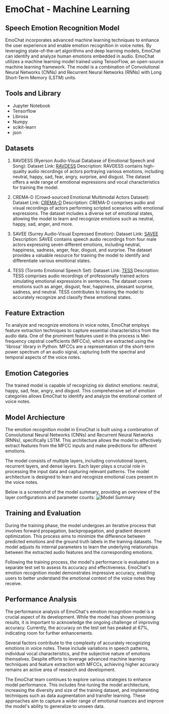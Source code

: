 # EmoChat - Machine Learning
## Speech Emotion Recognition Model
EmoChat incorporates advanced machine learning techniques to enhance the user experience and enable emotion recognition in voice notes. By leveraging state-of-the-art algorithms and deep learning models, EmoChat can identify and analyze human emotions embedded in audio. EmoChat utilizes a machine learning model trained using TensorFlow, an open-source machine learning framework. The model is a combination of Convolutional Neural Networks (CNNs) and Recurrent Neural Networks (RNNs) with Long Short-Term Memory (LSTM) units.

## Tools and Library
* Jupyter Notebook
* Tensorflow
* Librosa
* Numpy
* scikit-learn
* json

## Datasets
1. RAVDESS (Ryerson Audio-Visual Database of Emotional Speech and Song):
Dataset Link: [RAVDESS](https://www.kaggle.com/datasets/uwrfkaggler/ravdess-emotional-speech-audio)
Description: RAVDESS contains high-quality audio recordings of actors portraying various emotions, including neutral, happy, sad, fear, angry, surprise, and disgust. The dataset offers a wide range of emotional expressions and vocal characteristics for training the model.

2. CREMA-D (Crowd-sourced Emotional Multimodal Actors Dataset):
Dataset Link: [CREMA-D](https://www.kaggle.com/datasets/ejlok1/cremad)
Description: CREMA-D comprises audio and visual recordings of actors performing scripted scenarios with emotional expressions. The dataset includes a diverse set of emotional states, allowing the model to learn and recognize emotions such as neutral, happy, sad, anger, and more.

3. SAVEE (Surrey Audio-Visual Expressed Emotion):
Dataset Link: [SAVEE](https://www.kaggle.com/datasets/ejlok1/surrey-audiovisual-expressed-emotion-savee)
Description: SAVEE contains speech audio recordings from four male actors expressing seven different emotions, including neutral, happiness, sadness, anger, fear, disgust, and surprise. The dataset provides a valuable resource for training the model to identify and differentiate various emotional states.

4. TESS (Toronto Emotional Speech Set):
Dataset Link: [TESS](https://www.kaggle.com/datasets/ejlok1/toronto-emotional-speech-set-tess)
Description: TESS comprises audio recordings of professionally trained actors simulating emotional expressions in sentences. The dataset covers emotions such as anger, disgust, fear, happiness, pleasant surprise, sadness, and neutral. TESS contributes to training the model to accurately recognize and classify these emotional states.

## Feature Extraction
To analyze and recognize emotions in voice notes, EmoChat employs feature extraction techniques to capture essential characteristics from the audio data. One of the prominent features used in this process is Mel-frequency cepstral coefficients (MFCCs), which are extracted using the 'librosa' library in Python.
MFCCs are a representation of the short-term power spectrum of an audio signal, capturing both the spectral and temporal aspects of the voice notes.

## Emotion Categories
The trained model is capable of recognizing six distinct emotions: neutral, happy, sad, fear, angry, and disgust. This comprehensive set of emotion categories allows EmoChat to identify and analyze the emotional content of voice notes.

## Model Archiecture
The emotion recognition model in EmoChat is built using a combination of Convolutional Neural Networks (CNNs) and Recurrent Neural Networks (RNNs), specifically LSTM. This architecture allows the model to effectively extract features from the MFCC inputs and make predictions for different emotions.

The model consists of multiple layers, including convolutional layers, recurrent layers, and dense layers. Each layer plays a crucial role in processing the input data and capturing relevant patterns. The model architecture is designed to learn and recognize emotional cues present in the voice notes.

Below is a screenshot of the model summary, providing an overview of the layer configurations and parameter counts:
![Model Summary]()

## Training and Evaluation
During the training phase, the model undergoes an iterative process that involves forward propagation, backpropagation, and gradient descent optimization. This process aims to minimize the difference between predicted emotions and the ground truth labels in the training datasets. The model adjusts its internal parameters to learn the underlying relationships between the extracted audio features and the corresponding emotions.

Following the training process, the model's performance is evaluated on a separate test set to assess its accuracy and effectiveness. EmoChat's emotion recognition model demonstrates impressive accuracy, enabling users to better understand the emotional context of the voice notes they receive.

## Performance Analysis
The performance analysis of EmoChat's emotion recognition model is a crucial aspect of its development. While the model has shown promising results, it is important to acknowledge the ongoing challenge of improving accuracy. Currently, the accuracy on the test set has peaked at 67%, indicating room for further enhancements.

Several factors contribute to the complexity of accurately recognizing emotions in voice notes. These include variations in speech patterns, individual vocal characteristics, and the subjective nature of emotions themselves. Despite efforts to leverage advanced machine learning techniques and feature extraction with MFCCs, achieving higher accuracy remains an active area of research and development.

The EmoChat team continues to explore various strategies to enhance model performance. This includes fine-tuning the model architecture, increasing the diversity and size of the training dataset, and implementing techniques such as data augmentation and transfer learning. These approaches aim to capture a wider range of emotional nuances and improve the model's ability to generalize to unseen data.
